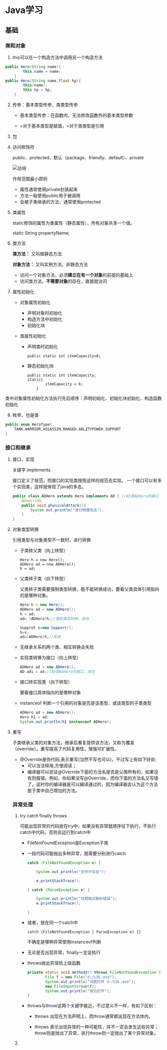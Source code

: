 # Java学习

## 基础

### 类和对象

1. this可以在一个构造方法中调用另一个构造方法

```java
public Hero(String name){
        this.name = name;
    }
public Hero(String name,float hp){
        this(name);
        this.hp = hp;
    }
```

2. 传参：基本类型传参、类类型传参

   - 基本类型传参：在函数内，无法修改函数外的基本类型参数

   - =对于基本类型是赋值，=对于类类型是引用

3. 包

4. 访问修饰符

   public、protected、默认（package、friendly、default）、private

   ![总结](https://stepimagewm.how2j.cn/612.png)

   作用范围最小原则

   - 属性通常使用private封装起来
   - 方法一般使用public用于被调用
   - 会被子类继承的方法，通常使用protected

5. 类属性

   static修饰的属性为类属性（静态属性），所有对象共享一个值。

   static String propertyName;

6. 类方法

   **类方法：** 又叫做静态方法

   **对象方法：** 又叫实例方法，非静态方法

   - 访问一个对象方法，必须**建立在有一个对象**的前提的基础上
   - 访问类方法，**不需要对象**的存在，直接就访问  

7. 属性初始化

   - 对象属性初始化

     - 声明对象时初始化
     - 构造方法中初始化
     - 初始化块

   - 类属性初始化

     - 声明类时初始化

       ```
       public static int itemCapacity=8;
       ```

       

     - 静态初始化块

       ```
       public static int itemCapacity;
       static{
               itemCapacity = 6;
           }
       ```

类中对象属性初始化方法执行先后顺序：声明初始化、初始化块初始化、构造函数初始化

8. 枚举，也是类

```java
public enum HeroType{
    TANK,WARRIOR,ASSASSIN,RANGED,ABLITYPOWER,SUPPORT
}
```

### 接口和继承

1. 接口、实现

   关键字 implements 

   接口定义了规范，而接口的实现类按照这样的规范去实现。
   一个接口可以有多个实现类，这样就体现了java的多态。

   ```java
   public class ADHero extends Hero implements AD { //AD是ADHero的接口
       @Override
       public void physicalAttack(){
           System.out.println("进行物理攻击");
       }
   }
   ```

2. 对象类型转换

   引用类型与对象类型不一致时，进行转换

   - 子类转父类（向上转型）

     ```
     Hero h = new Hero();
     ADHero ad = new ADHero();
     h = ad;
     ```

   - 父类转子类（向下转型）

     父类转子类需要强制类型转换，能不能转换成功，要看父类具体引用指向的是哪种对象。

     ```java
     Hero h = new Hero();
     ADHero ad = new ADHero();
     h = ad;
     ad= (ADHero)h;//强制类型转换，成功
     
     Supprot s=new Support();
     h=s;
     ad=(ADHero)h;//失败
     ```

   - 无继承关系的两个类，相互转换会失败

   - 实现类转换为接口（向上转型）

     ```java
     ADHero ad = new ADHero();
     AD adi = ad;//AD是ADHero的接口，成功
     ```

   - 接口转实现类（向下转型）

     要看接口具体指向的是哪种对象

   - instanceof 判断一个引用的对象是否是该类型、或该类型的子类类型

     ```java
     ADHero ad = new ADHero();
     Hero h1 = ad;
     System.out.println(h1 instanceof ADHero);
     ```

3. 重写

   子类继承父类的对象方法，继承后重复提供该方法，又称为覆盖（override）。重写提高了代码复用性，增强可扩展性。

   - @Override是伪代码,表示重写(当然不写也可以)，不过写上有如下好处:
     - 可以当注释用,方便阅读；
     - 编译器可以验证@Override下面的方法名是否是父类所有的，如果没有则报错。例如，你如果没写@Override，而你下面的方法名又写错了，这时你的编译器是可以编译通过的，因为编译器会认为这个方法是子类中自己增加的方法。

   ### 异常处理
   
   1. try catch finally throws
   
      可能出现异常的代码放在try中，如果没有异常就顺序往下执行，不执行catch中代码，否则会运行到catch中
   
      - FileNotFoundException是Exception子类
   
      - 一段代码可能抛出多种异常，就需要分别进行catch
   
        ```java
        catch (FileNotFoundException e) {
        
        	System.out.println("文件不存在");
        
        	e.printStackTrace();
        
        } catch (ParseException e) {
        
        	System.out.println("日期格式解析错误");
        	e.printStackTrace();
        
        }
        ```
   
      - 或者，放在同一个catch中
   
        ```
        catch (FileNotFoundException | ParseException e) {}
        ```
   
        不确定是哪种异常使用instanceof判断
   
      - 无论是否出现异常，finally一定会执行
   
      - throws抛出异常给上级函数
   
        ```java
        private static void method2() throws FileNotFoundException {
                File f = new File("d:/LOL.exe");
                System.out.println("试图打开 d:/LOL.exe");
                new FileInputStream(f);
                System.out.println("成功打开");
        }
        ```
   
        
   
      - throws与throw这两个关键字接近，不过意义不一样，有如下区别：
   
        - throws 出现在方法声明上，而throw通常都出现在方法体内。
   
        - throws 表示出现异常的一种可能性，并不一定会发生这些异常；throw则是抛出了异常，执行throw则一定抛出了某个异常对象。
   
   2. 
   
   